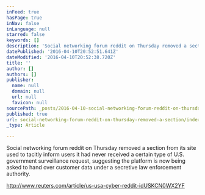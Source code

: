 ```yaml
---
inFeed: true
hasPage: true
inNav: false
inLanguage: null
starred: false
keywords: []
description: 'Social networking forum reddit on Thursday removed a section from its site used to tacitly inform users it had never received a certain type of U.S. government surveillance request, suggesting the platform is now being asked to hand over customer data under a secretive law enforcement authority.'
datePublished: '2016-04-10T20:52:51.641Z'
dateModified: '2016-04-10T20:52:38.720Z'
title: ''
author: []
authors: []
publisher:
  name: null
  domain: null
  url: null
  favicon: null
sourcePath: _posts/2016-04-10-social-networking-forum-reddit-on-thursday-removed-a-section.md
published: true
url: social-networking-forum-reddit-on-thursday-removed-a-section/index.html
_type: Article

---
```

Social networking forum reddit on Thursday removed a section from its site used to tacitly inform users it had never received a certain type of U.S. government surveillance request, suggesting the platform is now being asked to hand over customer data under a secretive law enforcement authority.

http://www.reuters.com/article/us-usa-cyber-reddit-idUSKCN0WX2YF